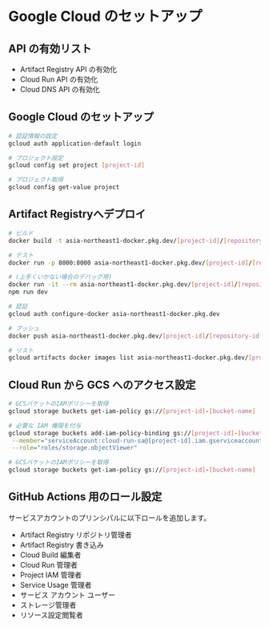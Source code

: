 # Google Cloud のセットアップ

## API の有効リスト

- Artifact Registry API の有効化
- Cloud Run API の有効化
- Cloud DNS API の有効化

## Google Cloud のセットアップ

```bash
# 認証情報の設定
gcloud auth application-default login

# プロジェクト設定
gcloud config set project [project-id]

# プロジェクト取得
gcloud config get-value project
```

## Artifact Registryへデプロイ

```bash
# ビルド
docker build -t asia-northeast1-docker.pkg.dev/[project-id]/[repository-id]/[image-name] .

# テスト
docker run -p 8000:8000 asia-northeast1-docker.pkg.dev/[project-id]/[repository-id]/[image-name]

# (上手くいかない場合のデバッグ用)
docker run -it --rm asia-northeast1-docker.pkg.dev/[project-id]/[repository-id]/[image-name] bash
npm run dev

# 認証
gcloud auth configure-docker asia-northeast1-docker.pkg.dev

# プッシュ
docker push asia-northeast1-docker.pkg.dev/[project-id]/[repository-id]/[image-name]

# リスト
gcloud artifacts docker images list asia-northeast1-docker.pkg.dev/[project-id]/[repository-id]
```

## Cloud Run から GCS へのアクセス設定

```bash
# GCSバケットのIAMポリシーを取得
gcloud storage buckets get-iam-policy gs://[project-id]-[bucket-name]

# 必要な IAM 権限を付与
gcloud storage buckets add-iam-policy-binding gs://[project-id]-[bucket-name] \
 --member="serviceAccount:cloud-run-sa@[project-id].iam.gserviceaccount.com" \
 --role="roles/storage.objectViewer"

# GCSバケットのIAMポリシーを取得
gcloud storage buckets get-iam-policy gs://[project-id]-[bucket-name]
```

## GitHub Actions 用のロール設定

サービスアカウントのプリンシパルに以下ロールを追加します。

- Artifact Registry リポジトリ管理者
- Artifact Registry 書き込み
- Cloud Build 編集者
- Cloud Run 管理者
- Project IAM 管理者
- Service Usage 管理者
- サービス アカウント ユーザー
- ストレージ管理者
- リソース設定閲覧者
